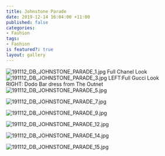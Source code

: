 ```yaml
---
title: Johnstone Parade
date: 2019-12-14 16:04:00 +11:00
published: false
categories:
- Fashion
tags:
- Fashion
is featured?: true
layout: gallery
---
```


![191112_DB_JOHNSTONE_PARADE_1.jpg](/uploads/191112_DB_JOHNSTONE_PARADE_1.jpg)
Full Chanel Look
![191112_DB_JOHNSTONE_PARADE_3.jpg](/uploads/191112_DB_JOHNSTONE_PARADE_3.jpg)
LEFT:Full Gucci Look   
RIGHT: Dodo Bar dress from The Outnet
![191112_DB_JOHNSTONE_PARADE_5.jpg](/uploads/191112_DB_JOHNSTONE_PARADE_5.jpg)

![191112_DB_JOHNSTONE_PARADE_7.jpg](/uploads/191112_DB_JOHNSTONE_PARADE_7.jpg)

![191112_DB_JOHNSTONE_PARADE_9.jpg](/uploads/191112_DB_JOHNSTONE_PARADE_9.jpg)

![191112_DB_JOHNSTONE_PARADE_12.jpg](/uploads/191112_DB_JOHNSTONE_PARADE_12.jpg)

![191112_DB_JOHNSTONE_PARADE_14.jpg](/uploads/191112_DB_JOHNSTONE_PARADE_14.jpg)

![191112_DB_JOHNSTONE_PARADE_15.jpg](/uploads/191112_DB_JOHNSTONE_PARADE_15.jpg)